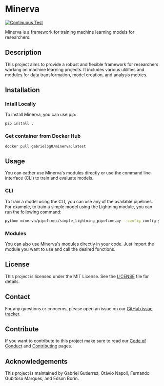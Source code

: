 # Minerva

[![Continuous Test](https://github.com/discovery-unicamp/Minerva-Dev/actions/workflows/continuous-testing.yml/badge.svg)](https://github.com/discovery-unicamp/Minerva/actions/workflows/python-app.yml)

Minerva is a framework for training machine learning models for researchers.

## Description

This project aims to provide a robust and flexible framework for researchers working on machine learning projects. It includes various utilities and modules for data transformation, model creation, and analysis metrics.

## Installation

### Intall Locally
To install Minerva, you can use pip:

```sh
pip install .
```
### Get container from Docker Hub

```
docker pull gabrielbg0/minerva:latest
```

## Usage

You can eather use Minerva's modules directly or use the command line interface (CLI) to train and evaluate models.

### CLI

To train a model using the CLI, you can use any of the available pipelines. For example, to train a simple model using the Lightning module, you can run the following command:

```sh
python minerva/pipelines/simple_lightning_pipeline.py --config config.yaml
```

### Modules

You can also use Minerva's modules directly in your code. Just import the module you want to use and call the desired functions.

## License

This project is licensed under the MIT License. See the [LICENSE](https://github.com/discovery-unicamp/Minerva/blob/main/LICENSE) file for details.

## Contact

For any questions or concerns, please open an issue on our [GitHub issue tracker](https://github.com/discovery-unicamp/Minerva/issues).

## Contribute

If you want to contribute to this project make sure to read our [Code of Conduct](https://github.com/discovery-unicamp/Minerva/blob/main/CODE_OF_CONDUCT.md) and [Contributing](https://github.com/discovery-unicamp/Minerva/blob/main/CONTRIBUTING.md) pages.

## Acknowledgements

This project is maintained by Gabriel Gutierrez, Otávio Napoli, Fernando Gubitoso Marques, and Edson Borin.

